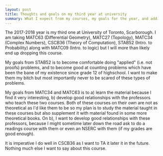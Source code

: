 ```yaml
---
layout: post
title: Thoughts and goals on my third year at university
summary: What I expect from my courses, my goals for the year, and adding a new major to my degree
---
```


The 2017-2018 year is my third one at University of Toronto, Scarborough. I am taking MATC63
(Differential Geometry), MATC27 (Topology), MATC34 (Complex Numbers), CSCB36 (Theory of Computation),
STAB52 (Intro. to Probability) along with MATC09 (Intro. to logic) but I will more than likely end
up dropping this course.

My goals from STAB52 is to become comfortable doing "applied" (i.e. not proofs) problems, and to
become good at counting problems which have been the bane of my existence since grade 12 of
highschool. I want to make them my bitch but most importantly never to be scared of these types
of problems.

My goals from MATC34 and MATC63 is to a) learn the material because I find it very interesting, b)
develop good relationships with the professors who teach these two courses. Both of these courses
on their own are not as theoretical as I'd like them to be so my plan is to study the material
taught in these  courses but also supplement it with material found in some more theoretical books.
On b), I want to develop good relationships with these professors, because I might sometime later
down the road ask to do a readings course with them or even an NSERC with them (if my grades are
good enough).

It is imperative I do well in CSCB36 as I want to TA it later it in the future. Nothing much else
I want to say about this course.

